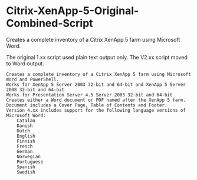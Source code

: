 # Citrix-XenApp-5-Original-Combined-Script
Creates a complete inventory of a Citrix XenApp 5 farm using Microsoft Word.

The original 1.xx script used plain text output only.
The V2.xx script moved to Word output.

	Creates a complete inventory of a Citrix XenApp 5 farm using Microsoft Word and PowerShell.
	Works for XenApp 5 Server 2003 32-bit and 64-bit and XenApp 5 Server 2008 32-bit and 64-bit
	Works for Presentation Server 4.5 Server 2003 32-bit and 64-bit
	Creates either a Word document or PDF named after the XenApp 5 farm.
	Document includes a Cover Page, Table of Contents and Footer.
	Version 4.xx includes support for the following language versions of Microsoft Word:
		Catalan
		Danish
		Dutch
		English
		Finnish
		French
		German
		Norwegian
		Portuguese
		Spanish
		Swedish
